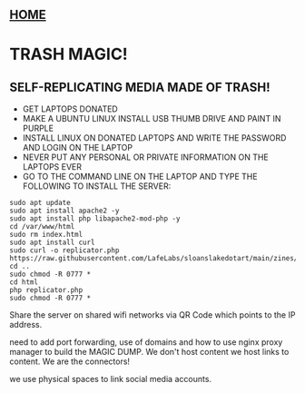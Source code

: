 ## [HOME](index.html)

# TRASH MAGIC!

## SELF-REPLICATING MEDIA MADE OF TRASH!


 - GET LAPTOPS DONATED
 - MAKE A UBUNTU LINUX INSTALL USB THUMB DRIVE AND PAINT IN PURPLE
 - INSTALL LINUX ON DONATED LAPTOPS AND WRITE THE PASSWORD AND LOGIN ON THE LAPTOP
 - NEVER PUT ANY PERSONAL OR PRIVATE INFORMATION ON THE LAPTOPS EVER
 - GO TO THE COMMAND LINE ON THE LAPTOP AND TYPE THE FOLLOWING TO INSTALL THE SERVER:

```
sudo apt update
sudo apt install apache2 -y
sudo apt install php libapache2-mod-php -y
cd /var/www/html
sudo rm index.html
sudo apt install curl
sudo curl -o replicator.php https://raw.githubusercontent.com/LafeLabs/sloanslakedotart/main/zines/php/replicator.txt
cd ..
sudo chmod -R 0777 *
cd html
php replicator.php
sudo chmod -R 0777 *
```
Share the server on shared wifi networks via QR Code which points to the IP address.


need to add port forwarding, use of domains and how to use nginx proxy manager to build the MAGIC DUMP.  We don't host content we host links to content.  We are the connectors!

we use physical spaces to link social media accounts.

